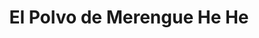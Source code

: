 ---
title: "El Polvo de Merengue He He"
url: /acayucan/el-polvo-de-merengue-he-he/
shop: Lebensmittel
---